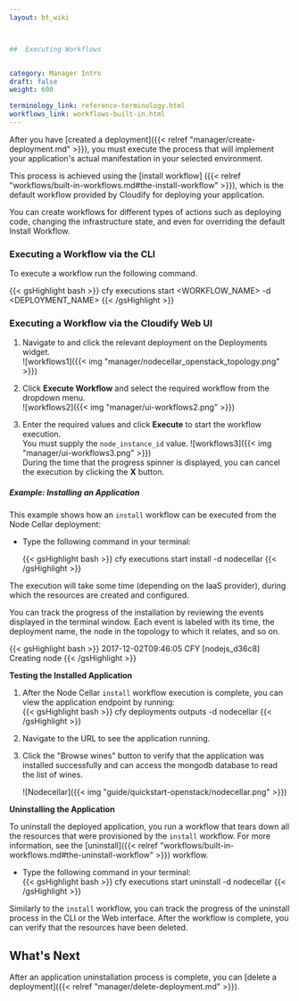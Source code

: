 ```yaml
---
layout: bt_wiki



##  Executing Workflows


category: Manager Intro
draft: false
weight: 600

terminology_link: reference-terminology.html
workflows_link: workflows-built-in.html
---
```


After you have [created a deployment]({{< relref "manager/create-deployment.md" >}}), you must execute the process that will implement your application's actual manifestation in your selected environment.

This process is achieved using the [install workflow] ({{< relref "workflows/built-in-workflows.md#the-install-workflow" >}}), which is the default workflow provided by Cloudify for deploying your application.

You can create workflows for different types of actions such as deploying code, changing the infrastructure state, and even for overriding the default Install Workflow.


### Executing a Workflow via the CLI

To execute a workflow run the following command.

{{< gsHighlight  bash >}}
cfy executions start <WORKFLOW_NAME> -d <DEPLOYMENT_NAME>
{{< /gsHighlight >}}


### Executing a Workflow via the Cloudify Web UI

1. Navigate to and click the relevant deployment on the Deployments widget.   
   ![workflows1]({{< img "manager/nodecellar_openstack_topology.png" >}})

2. Click **Execute Workflow** and select the required workflow from the dropdown menu.   
   ![workflows2]({{< img "manager/ui-workflows2.png" >}})

3. Enter the required values and click **Execute** to start the workflow execution.   
   You must supply the `node_instance_id` value.
   ![workflows3]({{< img "manager/ui-workflows3.png" >}})<br>
   During the time that the progress spinner is displayed, you can cancel the execution by clicking the **X** button.<br>
   
##### Example: Installing an Application

This example shows how an `install` workflow can be executed from the Node Cellar deployment:

* Type the following command in your terminal:  

  {{< gsHighlight  bash >}}
  cfy executions start install -d nodecellar
  {{< /gsHighlight >}}

The execution will take some time (depending on the IaaS provider), during which the resources are created and configured.

You can track the progress of the installation by reviewing the events displayed in the terminal window. Each event is labeled with its time, the deployment name, the node in the topology to which it relates, and so on.

{{< gsHighlight  bash  >}}
2017-12-02T09:46:05 CFY <nodecellar> [nodejs_d36c8] Creating node
{{< /gsHighlight >}}

**Testing the Installed Application**

1. After the Node Cellar `install` workflow execution is complete, you can view the application endpoint by running:   
   {{< gsHighlight  bash >}}
   cfy deployments outputs -d nodecellar
   {{< /gsHighlight >}}

2. Navigate to the URL to see the application running.

3. Click the "Browse wines" button to verify that the application was installed successfully and can access the mongodb database to read the list of wines.   

   ![Nodecellar]({{< img "guide/quickstart-openstack/nodecellar.png" >}})

**Uninstalling the Application**

To uninstall the deployed application, you run a workflow that tears down all the resources that were provisioned by the `install` workflow. For more information, see the [uninstall]({{< relref "workflows/built-in-workflows.md#the-uninstall-workflow" >}}) workflow. 

* Type the following command in your terminal:  
  {{< gsHighlight  bash >}}
  cfy executions start uninstall -d nodecellar
  {{< /gsHighlight >}}   

Similarly to the `install` workflow, you can track the progress of the uninstall process in the CLI or the Web interface.
After the workflow is complete, you can verify that the resources have been deleted.

## What's Next

After an application uninstallation process is complete, you can [delete a deployment]({{< relref "manager/delete-deployment.md" >}}).
